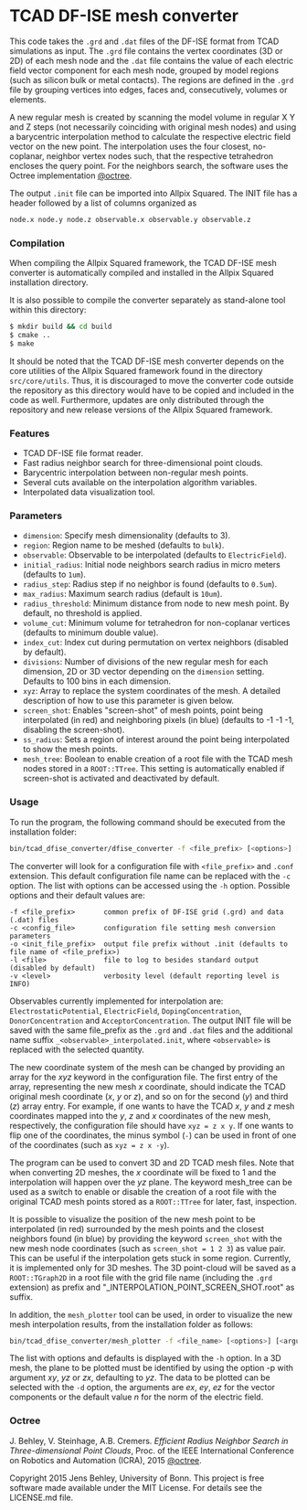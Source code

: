 # TCAD DF-ISE mesh converter
This code takes the `.grd` and `.dat` files of the DF-ISE format from TCAD simulations as input. The `.grd` file contains the vertex coordinates (3D or 2D) of each mesh node and the `.dat` file contains the value of each electric field vector component for each mesh node, grouped by model regions (such as silicon bulk or metal contacts). The regions are defined in the `.grd` file by grouping vertices into edges, faces and, consecutively, volumes or elements.

A new regular mesh is created by scanning the model volume in regular X Y and Z steps (not necessarily coinciding with original mesh nodes) and using a barycentric interpolation method to calculate the respective electric field vector on the new point. The interpolation uses the four closest, no-coplanar, neighbor vertex nodes such, that the respective tetrahedron encloses the query point. For the neighbors search, the software uses the Octree implementation [@octree].

The output `.init` file can be imported into Allpix Squared. The INIT file has a header followed by a list of columns organized as
```bash
node.x node.y node.z observable.x observable.y observable.z
```

### Compilation

When compiling the Allpix Squared framework, the TCAD DF-ISE mesh converter is automatically compiled and installed in the Allpix Squared installation directory.

It is also possible to compile the converter separately as stand-alone tool within this directory:
```bash
$ mkdir build && cd build
$ cmake ..
$ make
```

It should be noted that the TCAD DF-ISE mesh converter depends on the core utilities of the Allpix Squared framework found in the directory `src/core/utils`. Thus, it is discouraged to move the converter code outside the repository as this directory would have to be copied and included in the code as well. Furthermore, updates are only distributed through the repository and new release versions of the Allpix Squared framework.

### Features
- TCAD DF-ISE file format reader.
- Fast radius neighbor search for three-dimensional point clouds.
- Barycentric interpolation between non-regular mesh points.
- Several cuts available on the interpolation algorithm variables.
- Interpolated data visualization tool.

### Parameters
* `dimension`: Specify mesh dimensionality (defaults to 3).
* `region`: Region name to be meshed (defaults to `bulk`).
* `observable`: Observable to be interpolated (defaults to `ElectricField`).
* `initial_radius`: Initial node neighbors search radius in micro meters (defaults to `1um`).
* `radius_step`: Radius step if no neighbor is found (defaults to `0.5um`).
* `max_radius`: Maximum search radius (default is `10um`).
* `radius_threshold`: Minimum distance from node to new mesh point. By default, no threshold is applied.
* `volume_cut`: Minimum volume for tetrahedron for non-coplanar vertices (defaults to minimum double value).
* `index_cut`: Index cut during permutation on vertex neighbors (disabled by default).
* `divisions`: Number of divisions of the new regular mesh for each dimension, 2D or 3D vector depending on the `dimension` setting. Defaults to 100 bins in each dimension.
* `xyz`: Array to replace the system coordinates of the mesh. A detailed description of how to use this parameter is given below.
* `screen_shot`: Enables "screen-shot" of mesh points, point being interpolated (in red) and neighboring pixels (in blue) (defaults to -1 -1 -1, disabling the screen-shot).
* `ss_radius`: Sets a region of interest around the point being interpolated to show the mesh points.
* `mesh_tree`: Boolean to enable creation of a root file with the TCAD mesh nodes stored in a `ROOT::TTree`. This setting is automatically enabled if screen-shot is activated and deactivated by default.

### Usage
To run the program, the following command should be executed from the installation folder:
```bash
bin/tcad_dfise_converter/dfise_converter -f <file_prefix> [<options>] [<arguments>]
```
The converter will look for a configuration file with `<file_prefix>` and `.conf` extension. This default configuration file name can be replaced with the `-c` option.
The list with options can be accessed using the `-h` option.
Possible options and their default values are:
```
-f <file_prefix>       common prefix of DF-ISE grid (.grd) and data (.dat) files
-c <config_file>	   configuration file setting mesh conversion parameters
-o <init_file_prefix>  output file prefix without .init (defaults to file name of <file_prefix>)
-l <file>              file to log to besides standard output (disabled by default)
-v <level>             verbosity level (default reporting level is INFO)
```

Observables currently implemented for interpolation are: `ElectrostaticPotential`, `ElectricField`, `DopingConcentration`, `DonorConcentration` and `AcceptorConcentration`.
The output INIT file will be saved with the same file_prefix as the `.grd` and `.dat` files and the additional name suffix `_<observable>_interpolated.init`, where `<observable>` is replaced with the selected quantity.

The new coordinate system of the mesh can be changed by providing an array for the *xyz* keyword in the configuration file. The first entry of the array, representing the new mesh *x* coordinate, should indicate the TCAD original mesh coordinate (*x*, *y* or *z*), and so on for the second (*y*) and third (*z*) array entry. For example, if one wants to have the TCAD *x*, *y* and *z* mesh coordinates mapped into the *y*, *z* and *x* coordinates of the new mesh, respectively, the configuration file should have `xyz = z x y`. If one wants to flip one of the coordinates, the minus symbol (`-`) can be used in front of one of the coordinates (such as `xyz = z x -y`).

The program can be used to convert 3D and 2D TCAD mesh files. Note that when converting 2D meshes, the *x* coordinate will be fixed to 1 and the interpolation will happen over the *yz* plane.
The keyword mesh_tree can be used as a switch to enable or disable the creation of a root file with the original TCAD mesh points stored as a `ROOT::TTree` for later, fast, inspection.

It is possible to visualize the position of the new mesh point to be interpolated (in red) surrounded by the mesh points and the closest neighbors found (in blue) by providing the keyword `screen_shot` with the new mesh node coordinates (such as `screen_shot = 1 2 3`) as value pair. This can be useful if the interpolation gets stuck in some region. Currently, it is implemented only for 3D meshes. The 3D point-cloud will be saved as a `ROOT::TGraph2D` in a root file with the grid file name (including the `.grd` extension) as prefix and "_INTERPOLATION_POINT_SCREEN_SHOT.root" as suffix.

In addition, the `mesh_plotter` tool can be used, in order to visualize the new mesh interpolation results, from the installation folder as follows:
```bash
bin/tcad_dfise_converter/mesh_plotter -f <file_name> [<options>] [<arguments>]
```
The list with options and defaults is displayed with the `-h` option.
In a 3D mesh, the plane to be plotted must be identified by using the option -p with argument *xy*, *yz* or *zx*, defaulting to *yz*.
The data to be plotted can be selected with the `-d` option, the arguments are *ex*, *ey*, *ez* for the vector components or the default value *n* for the norm of the electric field.


### Octree
J. Behley, V. Steinhage, A.B. Cremers. *Efficient Radius Neighbor Search in Three-dimensional Point Clouds*, Proc. of the IEEE International Conference on Robotics and Automation (ICRA), 2015 [@octree].

Copyright 2015 Jens Behley, University of Bonn.
This project is free software made available under the MIT License. For details see the LICENSE.md file.

[@octree]: http://jbehley.github.io/papers/behley2015icra.pdf
